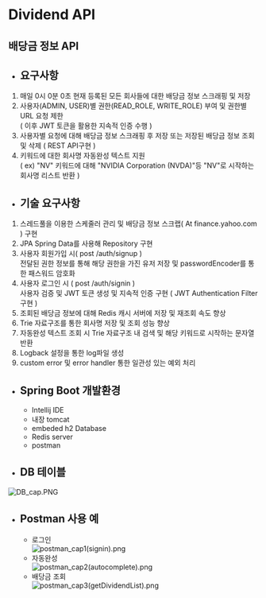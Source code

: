 # Dividend API
## 배당금 정보 API

- ## 요구사항
1. 매일 0시 0분 0초 현재 등록된 모든 회사들에 대한 배당금 정보 스크래핑 및 저장
2. 사용자(ADMIN, USER)별 권한(READ_ROLE, WRITE_ROLE) 부여 및 권한별 URL 요청 제한 <br>
   ( 이후 JWT 토큰을 활용한 지속적 인증 수행 )
3. 사용자별 요청에 대해 배당금 정보 스크래핑 후 저장 또는 저장된 배당금 정보 조회 및 삭제 ( REST API구현 )
4. 키워드에 대한 회사명 자동완성 텍스트 지원 <br>
( ex) "NV" 키워드에 대해 "NVIDIA Corporation (NVDA)"등 "NV"로 시작하는 회사명 리스트 반환 )

- ## 기술 요구사항
1. 스레드풀을 이용한 스케줄러 관리 및 배당금 정보 스크랩( At finance.yahoo.com ) 구현
2. JPA Spring Data를 사용해 Repository 구현
3. 사용자 회원가입 시( post /auth/signup ) <br>
   전달된 권한 정보를 통해 해당 권한을 가진 유저 저장 및 passwordEncoder를 통한 패스워드 암호화
4. 사용자 로그인 시 ( post /auth/signin ) <br>
   사용자 검증 및 JWT 토큰 생성 및 지속적 인증 구현 ( JWT Authentication Filter 구현 )
5. 조회된 배당금 정보에 대해 Redis 캐시 서버에 저장 및 재조회 속도 향상
6. Trie 자료구조를 통한 회사명 저장 및 조회 성능 향상
7. 자동완성 텍스트 조회 시 Trie 자료구조 내 검색 및 해당 키워드로 시작하는 문자열 반환
8. Logback 설정을 통한 log파일 생성
9. custom error 및 error handler 통한 일관성 있는 예외 처리

* ## Spring Boot 개발환경
  * Intellij IDE
  * 내장 tomcat
  * embeded h2 Database
  * Redis server
  * postman

* ## DB 테이블 <br>
![DB_cap.PNG](./)

* ## Postman 사용 예
  * 로그인 <br>
  ![postman_cap1(signin).png](./)
  * 자동완성 <br>
  ![postman_cap2(autocomplete).png](./)
  * 배당금 조회 <br>
  ![postman_cap3(getDividendList).png](./)
